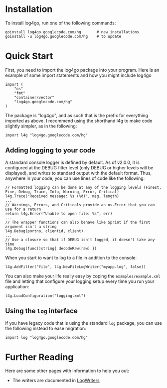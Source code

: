 # Installation #

To install log4go, run one of the following commands:
```
goinstall log4go.googlecode.com/hg       # new installations
goinstall -u log4go.googlecode.com/hg    # to update
```

# Quick Start #

First, you need to import the log4go package into your program.  Here is an example of some import statements and how you might include log4go
```
import (
	"os"
	"fmt"
	"container/vector"
	"log4go.googlecode.com/hg"
) 
```

The package is "log4go", and as such that is the prefix for everything imported as above.  I recommend using the shorthand l4g to make code slightly simpler, as in the following:
```
import l4g "log4go.googlecode.com/hg"
```

## Adding logging to your code ##
A standard console logger is defined by default.  As of v2.0.0, it is configured at the DEBUG filter level (only DEBUG or higher levels will be displayed), and writes to standard output with the default format.  Thus, anywhere in your code, you can use lines of code like the following:
```
// Formatted logging can be done at any of the logging levels (Finest, Fine, Debug, Trace, Info, Warning, Error, Critical)
l4g.Trace("Received message: %s (%d)", msg, length)
...
// Warnings, Errors, and Criticals provide an os.Error that you can use for a return
return l4g.Error("Unable to open file: %s", err)
...
// The wrapper functions can also behave like Sprint if the first argument isn't a string
l4g.Debug(portno, clientid, client)
...
// Use a closure so that if DEBUG isn't logged, it doesn't take any time
l4g.Debug(func()string{ decodeRaw(raw) })
```

When you start to want to log to a file in addition to the console:
```
l4g.AddFilter("file", l4g.NewFileLogWriter("myapp.log", false))
```

You can also make your life really easy by coping the `examples/example.xml` file and letting that configure your logging setup every time you run your application:
```
l4g.LoadConfiguration("logging.xml")
```

## Using the `log` interface ##

If you have legacy code that is using the standard `log` package, you can use the following instead to ease migration:
```
import log "log4go.googlecode.com/hg"
```

# Further Reading #

Here are some other pages with information to help you out:
  * The writers are documented in [LogWriters](LogWriters.md)